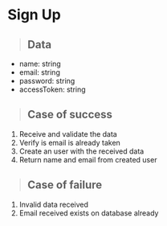 # Sign Up

> ## Data
* name: string
* email: string
* password: string
* accessToken: string

> ## Case of success
1. Receive and validate the data
2. Verify is email is already taken
3. Create an user with the received data
4. Return name and email from created user

> ## Case of failure
1. Invalid data received
2. Email received exists on database already
